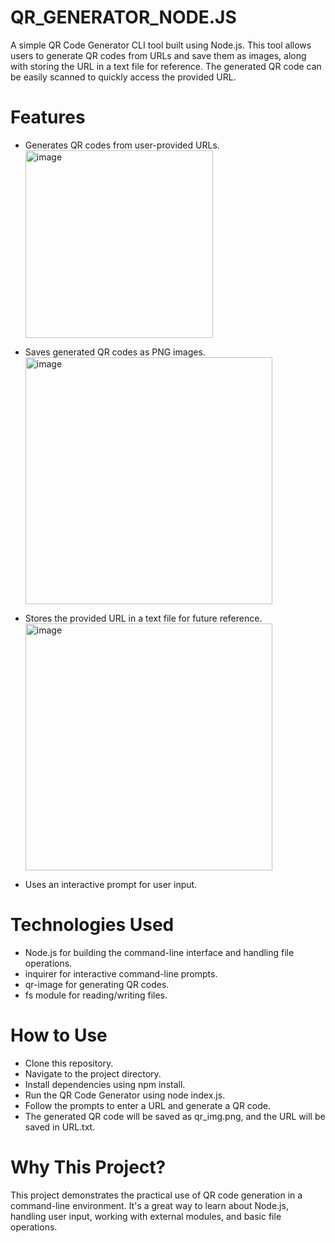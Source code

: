 # QR_GENERATOR_NODE.JS
A simple QR Code Generator CLI tool built using Node.js. This tool allows users to generate QR codes from URLs and save them as images, along with storing the URL in a text file for reference. The generated QR code can be easily scanned to quickly access the provided URL.

# Features
- Generates QR codes from user-provided URLs.
  <img width="300" height="300" alt="image" src="https://github.com/Purnima3/QR_GENERATOR_NODE.JS/assets/96184253/56e968a3-5757-4d4e-8eb2-9eb22bccb295">

- Saves generated QR codes as PNG images.
  <img width="395" alt="image" src="https://github.com/Purnima3/QR_GENERATOR_NODE.JS/assets/96184253/e017ab5c-30ab-4638-a395-154b31c689f3">

- Stores the provided URL in a text file for future reference.
  <img width="395" alt="image" src="https://github.com/Purnima3/QR_GENERATOR_NODE.JS/assets/96184253/2a5ab643-a7b9-4b89-8123-ecc0f94a82c6">

- Uses an interactive prompt for user input.

# Technologies Used
- Node.js for building the command-line interface and handling file operations.
- inquirer for interactive command-line prompts.
- qr-image for generating QR codes.
- fs module for reading/writing files.

# How to Use
- Clone this repository.
- Navigate to the project directory.
- Install dependencies using npm install.
- Run the QR Code Generator using node index.js.
- Follow the prompts to enter a URL and generate a QR code.
- The generated QR code will be saved as qr_img.png, and the URL will be saved in URL.txt.

# Why This Project?
This project demonstrates the practical use of QR code generation in a command-line environment. It's a great way to learn about Node.js, handling user input, working with external modules, and basic file operations.
